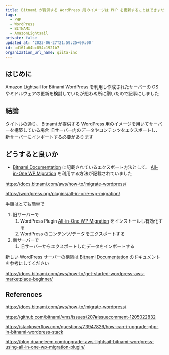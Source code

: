 ```yaml
---
title: Bitnami が提供する WordPress 用のイメージは PHP を更新することはできません
tags:
  - PHP
  - WordPress
  - BITNAMI
  - AmazonLightsail
private: false
updated_at: '2023-06-27T21:59:25+09:00'
id: bd161a64bc854c1921b7
organization_url_name: qiita-inc
---
```


## はじめに

Amazon Lightsail for Bitnami WordPress を利用し作成されたサーバーの OS やミドルウェアの更新を検討していたが思わぬ所に躓いたので記事にしました

## 結論

タイトルの通り、 Bitnami が提供する WordPress 用のイメージを用いてサーバーを構築している場合
旧サーバー内のデータやコンテンツをエクスポートし、新サーバーにインポートする必要があります

## どうすると良いか

- [Bitnami Documentation] に記載されているエクスポート方法として、 [All-in-One WP Migration] を利用する方法が記載されていました

https://docs.bitnami.com/aws/how-to/migrate-wordpress/

https://wordpress.org/plugins/all-in-one-wp-migration/

手順はとても簡単で

1. 旧サーバーで
   1. WordPress Plugin [All-in-One WP Migration] をインストールし有効化する
   1. WordPress のコンテンツ/データをエクスポートする
1. 新サーバーで
   1. 旧サーバーからエクスポートしたデータをインポートする

新しい WordPress サーバーの構築は [Bitnami Documentation] のドキュメントを参考にしてください

https://docs.bitnami.com/aws/how-to/get-started-wordpress-aws-marketplace-beginner/

[Bitnami Documentation]: https://docs.bitnami.com/
[All-in-One WP Migration]: https://wordpress.org/plugins/all-in-one-wp-migration/

## References

https://docs.bitnami.com/aws/how-to/migrate-wordpress/

https://github.com/bitnami/vms/issues/207#issuecomment-1205022832

https://stackoverflow.com/questions/73947826/how-can-i-upgrade-php-in-bitnami-wordpress-stack

https://blog.duaneleem.com/upgrade-aws-lightsail-bitnami-wordpress-using-all-in-one-wp-migration-plugin/

